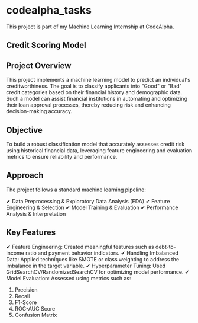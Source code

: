 # codealpha_tasks
This project is part of my Machine Learning Internship at CodeAlpha.

## Credit Scoring Model
## Project Overview

This project implements a machine learning model to predict an individual's creditworthiness. The goal is to classify applicants into "Good" or "Bad" credit categories based on their financial history and demographic data. Such a model can assist financial institutions in automating and optimizing their loan approval processes, thereby reducing risk and enhancing decision-making accuracy.

## Objective
To build a robust classification model that accurately assesses credit risk using historical financial data, leveraging feature engineering and evaluation metrics to ensure reliability and performance.

## Approach
The project follows a standard machine learning pipeline:

✔ Data Preprocessing & Exploratory Data Analysis (EDA)
✔ Feature Engineering & Selection
✔ Model Training & Evaluation
✔ Performance Analysis & Interpretation

## Key Features

✔ Feature Engineering: Created meaningful features such as debt-to-income ratio and payment behavior indicators.
✔ Handling Imbalanced Data: Applied techniques like SMOTE or class weighting to address the imbalance in the target variable.
✔ Hyperparameter Tuning: Used GridSearchCV/RandomizedSearchCV for optimizing model performance.
✔ Model Evaluation: Assessed using metrics such as:
1. Precision
2. Recall
3. F1-Score
4. ROC-AUC Score
5. Confusion Matrix



